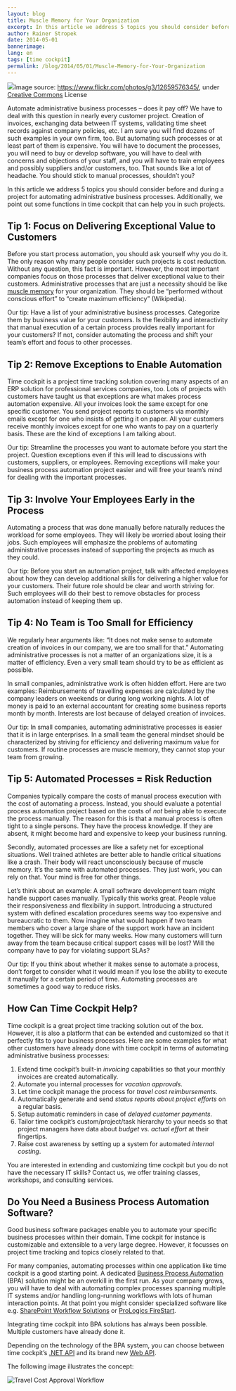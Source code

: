 ```yaml
---
layout: blog
title: Muscle Memory for Your Organization
excerpt: In this article we address 5 topics you should consider before and during a project for automating administrative business processes. Additionally, we point out some functions in time cockpit that can help you in such projects.
author: Rainer Stropek
date: 2014-05-01
bannerimage: 
lang: en
tags: [time cockpit]
permalink: /blog/2014/05/01/Muscle-Memory-for-Your-Organization
---
```


<div class="imageCaption">
  <img src="{{site.baseurl}}/content/images/blog/2014/04/Cogwheels.png" />Image source: <a href="https://www.flickr.com/photos/g3/12659576345/" target="_blank">https://www.flickr.com/photos/g3/12659576345/</a>, under <a href="https://creativecommons.org/licenses/by-nc-sa/2.0/deed.en" target="_blank">Creative Commons</a> License</div><p>Automate administrative business processes – does it pay off? We have to deal with this question in nearly every customer project. Creation of invoices, exchanging data between IT systems, validating time sheet records against company policies, etc. I am sure you will find dozens of such examples in your own firm, too. But automating such processes or at least part of them is expensive. You will have to document the processes, you will need to buy or develop software, you will have to deal with concerns and objections of your staff, and you will have to train employees and possibly suppliers and/or customers, too. That sounds like a lot of headache. You should stick to manual processes, shouldn’t you?</p><p>In this article we address 5 topics you should consider before and during a project for automating administrative business processes. Additionally, we point out some functions in time cockpit that can help you in such projects.</p><h2>Tip 1: Focus on Delivering Exceptional Value to Customers</h2><p>Before you start process automation, you should ask yourself why you do it. The only reason why many people consider such projects is cost reduction. Without any question, this fact is important. However, the most important companies focus on those processes that deliver exceptional value to their customers. Administrative processes that are just a necessity should be like <a href="http://en.wikipedia.org/wiki/Muscle_memory">muscle memory</a> for your organization. They should be “performed without conscious effort” to “create maximum efficiency” (Wikipedia).</p><p class="showcase">Our tip: Have a list of your administrative business processes. Categorize them by business value for your customers. Is the flexibility and interactivity that manual execution of a certain process provides really important for your customers? If not, consider automating the process and shift your team’s effort and focus to other processes.</p><h2>Tip 2: Remove Exceptions to Enable Automation</h2><p>Time cockpit is a project time tracking solution covering many aspects of an ERP solution for professional services companies, too. Lots of projects with customers have taught us that exceptions are what makes process automation expensive. All your invoices look the same except for one specific customer. You send project reports to customers via monthly emails except for one who insists of getting it on paper. All your customers receive monthly invoices except for one who wants to pay on a quarterly basis. These are the kind of exceptions I am talking about.</p><p class="showcase">Our tip: Streamline the processes you want to automate before you start the project. Question exceptions even if this will lead to discussions with customers, suppliers, or employees. Removing exceptions will make your business process automation project easier and will free your team’s mind for dealing with the important processes.</p><h2>Tip 3: Involve Your Employees Early in the Process</h2><p>Automating a process that was done manually before naturally reduces the workload for some employees. They will likely be worried about losing their jobs. Such employees will emphasize the problems of automating administrative processes instead of supporting the projects as much as they could.</p><p class="showcase">Our tip: Before you start an automation project, talk with affected employees about how they can develop additional skills for delivering a higher value for your customers. Their future role should be clear and worth striving for. Such employees will do their best to remove obstacles for process automation instead of keeping them up.</p><h2>Tip 4: No Team is Too Small for Efficiency</h2><p>We regularly hear arguments like: “It does not make sense to automate creation of invoices in our company, we are too small for that.” Automating administrative processes is not a matter of an organizations size, it is a matter of efficiency. Even a very small team should try to be as efficient as possible.</p><p>In small companies, administrative work is often hidden effort. Here are two examples: Reimbursements of travelling expenses are calculated by the company leaders on weekends or during long working nights. A lot of money is paid to an external accountant for creating some business reports month by month. Interests are lost because of delayed creation of invoices.</p><p class="showcase">Our tip: In small companies, automating administrative processes is easier that it is in large enterprises. In a small team the general mindset should be characterized by striving for efficiency and delivering maximum value for customers. If routine processes are muscle memory, they cannot stop your team from growing.</p><h2>Tip 5: Automated Processes = Risk Reduction</h2><p>Companies typically compare the costs of manual process execution with the cost of automating a process. Instead, you should evaluate a potential process automation project based on the costs of <em>not</em> being able to execute the process manually. The reason for this is that a manual process is often tight to a single persons. They have the process knowledge. If they are absent, it might become hard and expensive to keep your business running.</p><p>Secondly, automated processes are like a safety net for exceptional situations. Well trained athletes are better able to handle critical situations like a crash. Their body will react unconsciously because of muscle memory. It’s the same with automated processes. They just work, you can rely on that. Your mind is free for other things.</p><p>Let’s think about an example: A small software development team might handle support cases manually. Typically this works great. People value their responsiveness and flexibility in support. Introducing a structured system with defined escalation procedures seems way too expensive and bureaucratic to them. Now imagine what would happen if two team members who cover a large share of the support work have an incident together. They will be sick for many weeks. How many customers will turn away from the team because critical support cases will be lost? Will the company have to pay for violating support SLAs?</p><p class="showcase">Our tip: If you think about whether it makes sense to automate a process, don’t forget to consider what it would mean if you lose the ability to execute it manually for a certain period of time. Automating processes are sometimes a good way to reduce risks.</p><h2>How Can Time Cockpit Help?</h2><p>Time cockpit is a great project time tracking solution out of the box. However, it is also a platform that can be extended and customized so that it perfectly fits to your business processes. Here are some examples for what other customers have already done with time cockpit in terms of automating administrative business processes:</p><ol>
  <li>Extend time cockpit’s built-in <em>invoicing</em> capabilities so that your monthly invoices are created automatically.</li>
  <li>Automate you internal processes for <em>vacation approvals</em>.</li>
  <li>Let time cockpit manage the process for <em>travel cost reimbursements</em>.</li>
  <li>Automatically generate and send <em>status reports about project efforts</em> on a regular basis.</li>
  <li>Setup automatic reminders in case of <em>delayed customer payments</em>.</li>
  <li>Tailor time cockpit’s custom/project/task hierarchy to your needs so that project managers have data about <em>budget vs. actual effort</em> at their fingertips.</li>
  <li>Raise cost awareness by setting up a system for automated <em>internal costing</em>.</li>
</ol><p class="showcase">You are interested in extending and customizing time cockpit but you do not have the necessary IT skills? Contact us, we offer training classes, workshops, and consulting services.</p><h2>Do You Need a Business Process Automation Software?</h2><p>Good business software packages enable you to automate your specific business processes within their domain. Time cockpit for instance is customizable and extensible to a very large degree. However, it focusses on project time tracking and topics closely related to that.</p><p>For many companies, automating processes within one application like time cockpit is a good starting point. A dedicated <a href="http://en.wikipedia.org/wiki/Business_process_automation" target="_blank">Business Process Automation</a> (BPA) solution might be an overkill in the first run. As your company grows, you will have to deal with automating complex processes spanning multiple IT systems and/or handling long-running workflows with lots of human interaction points. At that point you might consider specialized software like e.g. <a href="http://msdn.microsoft.com/en-us/library/ee231606.aspx" target="_blank">SharePoint Workflow Solutions</a> or <a href="http://www.prologics-it.com/en/firestart-bpm-suite.html" target="_blank">ProLogics FireStart</a>.</p><p>Integrating time cockpit into BPA solutions has always been possible. Multiple customers have already done it.</p><p class="showcase">Depending on the technology of the BPA system, you can choose between time cockpit’s <a href="http://help.timecockpit.com/?topic=html/c20d94e9-97dc-48a8-9171-fd3bb70dad86.htm" target="_blank">.NET API</a> and its brand new <a href="http://help.timecockpit.com/?topic=html/5d6e34c5-3b08-4fa4-baa0-45eb707b6b78.htm" target="_blank">Web API</a>.</p><p>The following image illustrates the concept:</p><p>
  <img src="{{site.baseurl}}/content/images/blog/2014/04/travel-cost-approval-workflow.png" title="Travel Cost Approval Workflow" />
</p>